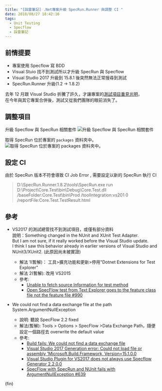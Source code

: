 ```yaml
---
title: "[踩雷筆記] .Net專案升級 SpecRun.Runner 與調整 CI "
date: 2018/08/27 18:42:16
tags:
  - Unit Testing
  - Specflow
  - 踩雷筆記
---
```


## 前情提要

- 專案使用 Specflow 寫 BDD
- Visual Stuio 找不到測試所以才升級 SpecRun 與 Specflow
- Visual Studio 2017 升級到 15.8.1 後突然無法正常搜尋到測試
- SpecRun.Runner 升級(1.2 → 1.8.2)

去年 12 月跟 Visual Studio 折騰了許久，才讓專案的[測試項目重見光明](https://blog.marsen.me/2017/12/11/test_learn/vs2017_mstest_with_nuget/)，  
在今年與其它專案合併後，測試又從我們團隊的眼前消失了。

## 調整項目

升級 Specflow 與 SpecRun 相關套件
![升級 Specflow 與 SpecRun 相關套件](https://i.imgur.com/nwl6xFp.jpg)

取得 SpecRun 位於專案的 `packages` 資料夾中。
![取得 SpecRun 位於專案的 `packages` 資料夾中。](https://i.imgur.com/EyaFEFI.jpg)

## 設定 CI

由於 SpecRun 版本不符會導致 CI Job Error , 需要設定以新的 SpecRun 執行 CI

> D:\SpecRun.Runner.1.8.2\tools\SpecRun.exe run D:\Project\Core.Test\bin\Debug\Core.Test.dll /baseFolder:Core.Test\bin\Prod /toolIntegration:vs201 0 /reportFile:Core.Test.TestResult.html

## 參考

- VS2017 的測試總管找不到測試項目，或僅有部分資料  
  說明：Something changed in the NUnit and XUnit Test Adapter.  
  But I am not sure, if it really worked before the Visual Studio update.  
  I think I saw this behavior already in earlier versions of Visual Studio and NUnit3/XUnit2. (此原因尚未被實證)

  - 解法 1(暫解)：
    工具>擴充功能和更新>停用"Dotnet Extensions for Test Explorer"
  - 解法 2(暫解):
    改用 VS2015
  - 參考:
    - [Unable to fetch source Information for test method](https://developercommunity.visualstudio.com/content/problem/158160/unable-to-fetch-source-information-for-test-method.html)
    - [Open SpecFlow test from Text Explorer goes to the feature class file not the feature file #990](https://github.com/techtalk/SpecFlow/issues/990)

- We could not find a data exchange file at the path System.ArgumentNullException
  - 說明: 聽說 SpecFlow 2.2 fixed
  - 解法(暫解): Tools > Options > SpecFlow >Data Exchange Path，隨便設定一個路徑去 overwrite the default value
  - 參考:
    - [Build fails: We could not find a data exchange file](https://github.com/techtalk/SpecFlow/issues/1234)
    - [Visual Studio 2017 Generation error: Could not load file or assembly 'Microsoft.Build.Framework, Version=15.1.0.0](https://github.com/techtalk/SpecFlow/issues/857)
    - [Visual Studio Plugin for VS2017 does not always use Specflow Generator 2.2.0.0](https://github.com/techtalk/SpecFlow/issues/896)
    - [SpecFlow with SpecRun and NUnit fails with ArgumentNullException #639](https://github.com/techtalk/SpecFlow/issues/639)

(fin)
